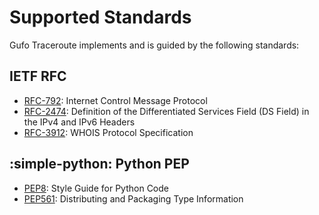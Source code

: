 # Supported Standards

Gufo Traceroute implements and is guided by the following standards:

## IETF RFC

* [RFC-792][RFC-792]: Internet Control Message Protocol
* [RFC-2474][RFC-2474]: Definition of the Differentiated
  Services Field (DS Field) in the IPv4 and IPv6 Headers
* [RFC-3912][RFC-3912]: WHOIS Protocol Specification

## :simple-python: Python PEP

* [PEP8][PEP8]: Style Guide for Python Code
* [PEP561][PEP561]: Distributing and Packaging Type Information

[RFC-792]:  https://www.rfc-editor.org/rfc792.html
[RFC-2474]: https://www.rfc-editor.org/rfc2474.html
[RFC-3912]: https://www.rfc-editor.org/rfc3912.html
[PEP8]: https://peps.python.org/pep-0008/
[PEP561]: https://peps.python.org/pep-0561/
